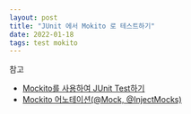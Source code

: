 ```yaml
---
layout: post
title: "JUnit 에서 Mokito 로 테스트하기"
date: 2022-01-18
tags: test mokito
---
```


참고
- [Mockito를 사용하여 JUnit Test하기](https://sung-studynote.tistory.com/55)
- [Mockito 어노테이션(@Mock, @InjectMocks)](https://cornswrold.tistory.com/369)
